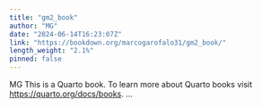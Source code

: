 ```yaml
---
title: "gm2_book"
author: "MG"
date: "2024-06-14T16:23:07Z"
link: "https://bookdown.org/marcogarofalo31/gm2_book/"
length_weight: "2.1%"
pinned: false
---
```


MG This is a Quarto book. To learn more about Quarto books visit https://quarto.org/docs/books. ...

